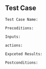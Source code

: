 ## Test Case

```
Test Case Name:
```
```
Precoditions:
```
```
Inputs:
```
```
actions:
```
```
Expceted Results:
```
```
Postconditions:
```
